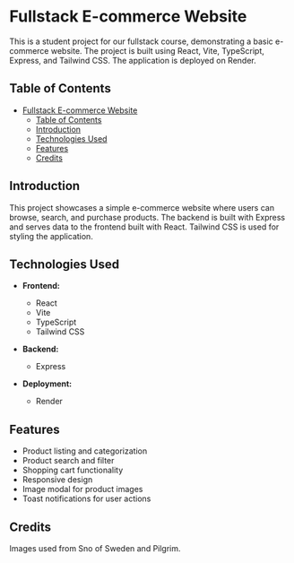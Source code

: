 # Fullstack E-commerce Website

This is a student project for our fullstack course, demonstrating a basic e-commerce website. The project is built using React, Vite, TypeScript, Express, and Tailwind CSS. The application is deployed on Render.

## Table of Contents

- [Fullstack E-commerce Website](#fullstack-e-commerce-website)
  - [Table of Contents](#table-of-contents)
  - [Introduction](#introduction)
  - [Technologies Used](#technologies-used)
  - [Features](#features)
  - [Credits](#credits)

## Introduction

This project showcases a simple e-commerce website where users can browse, search, and purchase products. The backend is built with Express and serves data to the frontend built with React. Tailwind CSS is used for styling the application.

## Technologies Used

- **Frontend:**
  - React
  - Vite
  - TypeScript
  - Tailwind CSS

- **Backend:**
  - Express

- **Deployment:**
  - Render

## Features

- Product listing and categorization
- Product search and filter
- Shopping cart functionality
- Responsive design
- Image modal for product images
- Toast notifications for user actions

## Credits
Images used from Sno of Sweden and Pilgrim.
